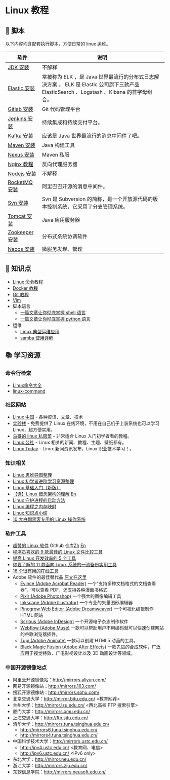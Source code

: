 # Linux 教程

## :shell: 脚本

以下内容均含配套执行脚本，方便日常的 linux 运维。

| 软件                                                                                                        | 说明                                                                                                                                      |
| ----------------------------------------------------------------------------------------------------------- | ----------------------------------------------------------------------------------------------------------------------------------------- |
| [JDK 安装](docs/linux/soft/jdk.md)                                                                          | 不解释                                                                                                                                    |
| [Elastic 安装](docs/linux/soft/elastic)                                                                     | 常被称为 ELK ，是 Java 世界最流行的分布式日志解决方案 。 ELK 是 Elastic 公司旗下三款产品 ElasticSearch 、Logstash 、Kibana 的首字母组合。 |
| [Gitlab 安装](docs/linux/soft/kafka.md)                                                                     | Git 代码管理平台                                                                                                                          |
| [Jenkins 安装](docs/linux/soft/jenkins.md)                                                                  | 持续集成和持续交付平台。                                                                                                                  |
| [Kafka 安装](docs/linux/soft/kafka.md)                                                                      | 应该是 Java 世界最流行的消息中间件了吧。                                                                                                  |
| [Maven 安装](https://github.com/dunwu/java-tutorial/blob/master/docs/javatool/build/maven/maven-install.md) | Java 构建工具                                                                                                                             |
| [Nexus 安装](https://github.com/dunwu/java-tutorial/blob/master/docs/javatool/build/maven/nexus.md)         | Maven 私服                                                                                                                                |
| [Nginx 教程](https://github.com/dunwu/nginx-tutorial)                                                       | 反向代理服务器                                                                                                                            |
| [Nodejs 安装](docs/linux/soft/nodejs.md)                                                                    | 不解释                                                                                                                                    |
| [RocketMQ 安装](docs/linux/soft/rocketmq.md)                                                                | 阿里巴巴开源的消息中间件。                                                                                                                |
| [Svn 安装](docs/linux/soft/svn.md)                                                                          | Svn 是 Subversion 的简称，是一个开放源代码的版本控制系统，它采用了分支管理系统。                                                          |
| [Tomcat 安装](docs/linux/soft/tomcat.md)                                                                    | Java 应用服务器                                                                                                                           |
| [Zookeeper 安装](docs/linux/soft/zookeeper.md)                                                              | 分布式系统协调软件                                                                                                                        |
| [Nacos 安装](docs/linux/soft/nacos.md)                                                                           | 微服务发现、管理                                                                                                                          |

## :memo: 知识点

- [Linux 命令教程](docs/linux/cli)
- [Docker 教程](docs/docker)
- [Git 教程](docs/linux/tool/git)
- [Vim](docs/linux/tool/vim.md)
- 脚本语言
  - [一篇文章让你彻底掌握 shell 语言](docs/lang/shell.md)
  - [一篇文章让你彻底掌握 python 语言](docs/lang/python.md)
- 运维
  - [Linux 典型运维应用](docs/linux/ops/linux典型运维应用.md)
  - [samba 使用详解](docs/linux/ops/samba使用详解.md)

## :books: 学习资源

### 命令行检索

- [Linux命令大全](http://man.linuxde.net/)
- [linux-command](https://jaywcjlove.gitee.io/linux-command/)

### 社区网站

- [Linux 中国](https://linux.cn/) - 各种资讯、文章、技术
- [实验楼](https://www.shiyanlou.com/) - 免费提供了 Linux 在线环境，不用在自己机子上装系统也可以学习 Linux，超方便实用。
- [鸟哥的 linux 私房菜](http://linux.vbird.org/) - 非常适合 Linux 入门初学者看的教程。
- [Linux 公社](http://www.linuxidc.com/) - Linux 相关的新闻、教程、主题、壁纸都有。
- [Linux Today](http://www.linuxde.net) - Linux 新闻资讯发布，Linux 职业技术学习！。

### 知识相关

- [Linux 思维导图整理](http://www.jianshu.com/p/59f759207862)
- [Linux 初学者进阶学习资源整理](http://www.jianshu.com/p/fe2a790b41eb)
- [Linux 基础入门（新版）](https://www.shiyanlou.com/courses/1)
- [【译】Linux 概念架构的理解](http://www.jianshu.com/p/c5ae8f061cfe) [En](http://oss.org.cn/ossdocs/linux/kernel/a1/index.html)
- [Linux 守护进程的启动方法](http://www.ruanyifeng.com/blog/2016/02/linux-daemon.html)
- [Linux 编程之内存映射](https://www.shiyanlou.com/questions/2992)
- [Linux 知识点小结](https://blog.huachao.me/2016/1/Linux%E7%9F%A5%E8%AF%86%E7%82%B9%E5%B0%8F%E7%BB%93/)
- [10 大白帽黑客专用的 Linux 操作系统](https://linux.cn/article-6971-1.html)

### 软件工具

- [超赞的 Linux 软件](https://www.gitbook.com/book/alim0x/awesome-linux-software-zh_cn/details) Github 仓库[Zh](https://github.com/alim0x/Awesome-Linux-Software-zh_CN) [En](https://github.com/VoLuong/Awesome-Linux-Software)
- [程序员喜欢的 9 款最佳的 Linux 文件比较工具](http://os.51cto.com/art/201607/513796.htm)
- [提高 Linux 开发效率的 5 个工具](http://www.codeceo.com/article/5-linux-productivity-tools.html)
- [你要了解的 11 款面向 Linux 系统的一流备份实用工具](http://os.51cto.com/art/201603/508027.htm)
- [16 个很有用的在线工具](http://www.simlinux.com/archives/264.html)
- Adobe 软件的最佳替代品 [原文在这里](https://linux.cn/article-8928-1.html)
  - [Evince (Adobe Acrobat Reader)](https://wiki.gnome.org/Apps/Evince) 一个“支持多种文档格式的文档查看器”，可以查看 PDF，还支持各种漫画书格式
  - [Pixlr (Adobe Photoshop)](https://pixlr.com/) 一个强大的图像编辑工具
  - [Inkscape (Adobe Illustrator)](https://inkscape.org/zh/) 一个专业的矢量图形编辑器
  - [Pinegrow Web Editor (Adobe Dreamweaver)](https://pinegrow.com/) 一个可视化编辑制作 HTML 网站
  - [Scribus (Adobe InDesign)](https://www.scribus.net/) 一个开源电子杂志制作软件
  - [Webflow (Adobe Muse)](https://webflow.com/) 一款可以帮助用户不用编码就可以快速创建网站的谷歌浏览器插件。
  - [Tupi (Adobe Animate)](http://www.maefloresta.com/portal/) 一款可以创建 HTML5 动画的工具。
  - [Black Magic Fusion (Adobe After Effects)](https://www.blackmagicdesign.com) 一款先进的合成软件，广泛应用于视觉特效、广电影视设计以及 3D 动画设计等领域。

### 中国开源镜像站点

- 阿里云开源镜像站：http://mirrors.aliyun.com/
- 网易开源镜像站：http://mirrors.163.com/
- 搜狐开源镜像站：http://mirrors.sohu.com/
- 北京交通大学：http://mirror.bjtu.edu.cn/ \<教育网荐\>
- 兰州大学：http://mirror.lzu.edu.cn/ \<西北高校 FTP 搜索引擎\>
- 厦门大学：http://mirrors.xmu.edu.cn/
- 上海交通大学：http://ftp.sjtu.edu.cn/
- 清华大学：http://mirrors.tuna.tsinghua.edu.cn/
  - http://mirrors6.tuna.tsinghua.edu.cn/
  - http://mirrors4.tuna.tsinghua.edu.cn/
- 中国科学技术大学：http://mirrors.ustc.edu.cn/
  - http://ipv4.ustc.edu.cn/ \<教育网、电信\>
  - http://ipv6.ustc.edu.cn/ \<IPv6 only\>
- 东北大学：http://mirror.neu.edu.cn/
- 浙江大学：http://mirrors.zju.edu.cn/
- 东软信息学院：http://mirrors.neusoft.edu.cn/
